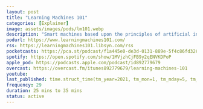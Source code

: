 ```yaml
---
layout: post
title: "Learning Machines 101"
categories: [Explainer]
image: assets/images/pods/lm101.webp
description: "Smart machines based upon the principles of artificial intelligence and machine learning are now prevalent in our everyday life. For example, artificially intelligent systems recognize our voices, sort our pictures, make purchasing suggestions, and can automatically fly planes and drive cars. In this podcast series, we examine such questions such as: How do these devices work? Where do they come from? And how can we make them even smarter and more human-like? These are the questions that will be addressed in this podcast series!"
podurl: https://www.learningmachines101.com/
rss: https://learningmachines101.libsyn.com/rss
pocketcasts: https://pca.st/podcast/f1a445e0-de3d-0131-889e-5f4c86fd3263
spotify: https://open.spotify.com/show/1MVjzhCjFB9y2qENVKDPoP
apple_pod: https://podcasts.apple.com/podcast/id892779679
overcast: https://overcast.fm/itunes892779679/learning-machines-101
youtube:
last_published: time.struct_time(tm_year=2021, tm_mon=1, tm_mday=5, tm_hour=20, tm_min=10, tm_sec=58, tm_wday=1, tm_yday=5, tm_isdst=0)
frequency: 29
duration: 25 mins to 35 mins
status: active
---
```

